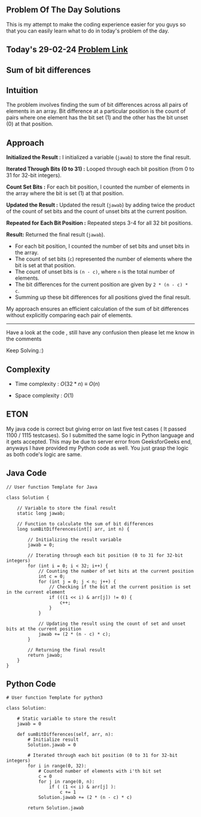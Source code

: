 ## Problem Of The Day Solutions

This is my attempt to make the coding experience easier for you guys so that you can easily learn what to do in today's problem of the day.

## Today's 29-02-24 [Problem Link](https://www.geeksforgeeks.org/problems/sum-of-bit-differences2937/1)
## Sum of bit differences

## Intuition
The problem involves finding the sum of bit differences across all pairs of elements in an array. Bit difference at a particular position is the count of pairs where one element has the bit set (1) and the other has the bit unset (0) at that position.

## Approach

**Initialized the Result :** I initialized a variable (`jawab`) to store the final result.

**Iterated Through Bits (0 to 31) :** Looped through each bit position (from 0 to 31 for 32-bit integers).

**Count Set Bits :** For each bit position, I counted the number of elements in the array where the bit is set (1) at that position.

**Updated the Result :** Updated the result (`jawab`) by adding twice the product of the count of set bits and the count of unset bits at the current position.

**Repeated for Each Bit Position :** Repeated steps 3-4 for all 32 bit positions.

**Result:** Returned the final result (`jawab`).


- For each bit position, I counted the number of set bits and unset bits in the array.
- The count of set bits (`c`) represented the number of elements where the bit is set at that position.
- The count of unset bits is `(n - c)`, where `n` is the total number of elements.
- The bit differences for the current position are given by `2 * (n - c) * c`.
- Summing up these bit differences for all positions gived the final result.


My approach ensures an efficient calculation of the sum of bit differences without explicitly comparing each pair of elements.

---
Have a look at the code , still have any confusion then please let me know in the comments

Keep Solving.:)

## Complexity
- Time complexity : $O(32 * n)$ ${\equiv}$ $O(n)$
<!-- Add your time complexity here, e.g. $$O())$$ -->

- Space complexity : $O(1)$
<!-- Add your space complexity here, e.g. $$O(n)$$ -->
   
## ETON 
My java code is correct but giving error on last five test cases ( It passed 1100 / 1115 testcases). So I submitted the same logic in Python language and it gets accepted. This may be due to server error from GeeksforGeeks end, anyways I have provided my Python code as well. You just grasp the logic as both code's logic are same.

## Java Code

```
// User function Template for Java

class Solution {
    
    // Variable to store the final result
    static long jawab;

    // Function to calculate the sum of bit differences
    long sumBitDifferences(int[] arr, int n) {
        
        // Initializing the result variable
        jawab = 0;

        // Iterating through each bit position (0 to 31 for 32-bit integers)
        for (int i = 0; i < 32; i++) {
            // Counting the number of set bits at the current position
            int c = 0;
            for (int j = 0; j < n; j++) {
                // Checking if the bit at the current position is set in the current element
                if (((1 << i) & arr[j]) != 0) {
                    c++;
                }
            }

            // Updating the result using the count of set and unset bits at the current position
            jawab += (2 * (n - c) * c);
        }

        // Returning the final result
        return jawab;
    }
}
```

## Python Code

```
# User function Template for python3

class Solution:

    # Static variable to store the result
    jawab = 0
    
    def sumBitDifferences(self, arr, n):
        # Initialize result
        Solution.jawab = 0

        # Iterated through each bit position (0 to 31 for 32-bit integers)
        for i in range(0, 32):
            # Counted number of elements with i'th bit set
            c = 0
            for j in range(0, n):
                if ( (1 << i) & arr[j] ):
                    c += 1
            Solution.jawab += (2 * (n - c) * c)

        return Solution.jawab
```
